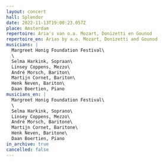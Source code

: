 ```yaml
---
layout: concert
hall: Splendor
date: 2022-11-13T19:00:23.057Z
place: Amsterdam
repertoire: Aria's van o.a. Mozart, Donizetti en Gounod
repertoire_en: Arias by a.o. Mozart, Donizetti and Gounod
musicians: |
  Margreet Honig Foundation Festival\
  \
  Selma Harkink, Sopraan\
  Linsey Coppens, Mezzo\
  André Morsch, Bariton\
  Martijn Cornet, Bariton\
  Henk Neven, Bariton\
  Daan Boertien, Piano
musicians_en: |
  Margreet Honig Foundation Festival\
  \
  Selma Harkink, Soprano\
  Linsey Coppens, Mezzo\
  André Morsch, Baritone\
  Martijn Cornet, Baritone\
  Henk Neven, Baritone\
  Daan Boertien, Piano
in_archive: true
cancelled: false
---
```

